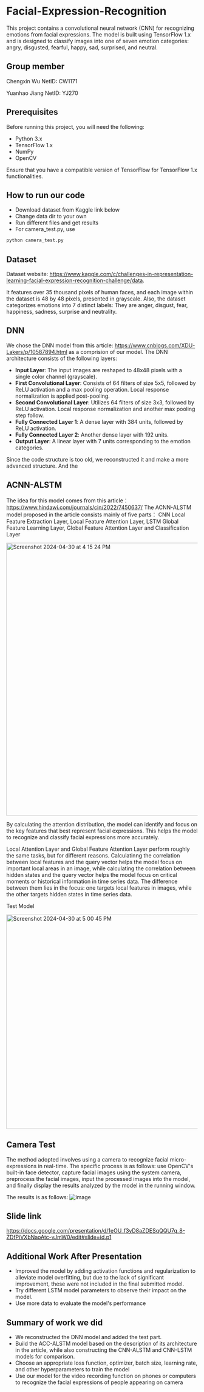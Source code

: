 # Facial-Expression-Recognition
This project contains a convolutional neural network (CNN) for recognizing emotions from facial expressions. The model is built using TensorFlow 1.x and is designed to classify images into one of seven emotion categories: angry, disgusted, fearful, happy, sad, surprised, and neutral.
## Group member
Chengxin Wu NetID: CW1171

Yuanhao Jiang NetID: YJ270
## Prerequisites
Before running this project, you will need the following:

- Python 3.x
- TensorFlow 1.x
- NumPy
- OpenCV

Ensure that you have a compatible version of TensorFlow for TensorFlow 1.x functionalities.
## How to run our code
- Download dataset from Kaggle link below
- Change data dir to your own
- Run different files and get results
- For camera_test.py, use
```python
python camera_test.py
```

## Dataset
Dataset website: https://www.kaggle.com/c/challenges-in-representation-learning-facial-expression-recognition-challenge/data.

It features over 35 thousand pixels of human faces, and each image within the dataset is 48 by 48 pixels, presented in grayscale. Also, the dataset categorizes emotions into 7 distinct labels: They are anger, disgust, fear, happiness, sadness, surprise and neutrality. 
## DNN
We chose the DNN model from this article: https://www.cnblogs.com/XDU-Lakers/p/10587894.html as a comprision of our model.
The DNN architecture consists of the following layers:

- **Input Layer**: The input images are reshaped to 48x48 pixels with a single color channel (grayscale).
- **First Convolutional Layer**: Consists of 64 filters of size 5x5, followed by ReLU activation and a max pooling operation. Local response normalization is applied post-pooling.
- **Second Convolutional Layer**: Utilizes 64 filters of size 3x3, followed by ReLU activation. Local response normalization and another max pooling step follow.
- **Fully Connected Layer 1**: A dense layer with 384 units, followed by ReLU activation.
- **Fully Connected Layer 2**: Another dense layer with 192 units.
- **Output Layer**: A linear layer with 7 units corresponding to the emotion categories.

Since the code structure is too old, we reconstructed it and make a more advanced structure. And the 



## ACNN-ALSTM
The idea for this model comes from this article： https://www.hindawi.com/journals/cin/2022/7450637/
The ACNN-ALSTM model proposed in the article consists mainly of five parts：
CNN Local Feature Extraction Layer, Local Feature Attention Layer, LSTM Global Feature Learning Layer, Global Feature Attention Layer and Classification Layer

<img width="718" alt="Screenshot 2024-04-30 at 4 15 24 PM" src="https://github.com/Chengxin-Wu/Facial-Expression-Recognition/assets/112346517/cab365cd-ec45-4dc2-9aff-3dc702696428">


By calculating the attention distribution, the model can identify and focus on the key
features that best represent facial expressions. This helps the model to recognize and
classify facial expressions more accurately.

Local Attention Layer and Global Feature Attention Layer perform roughly the same tasks, but for different reasons. Calculatinng the correlation between local features and the query vector helps the model focus on important local areas in an image, while calculating the correlation between hidden states and the query vector helps the model focus on critical moments or historical information in time series data. The difference between them lies in the focus: one targets local features in images, while the other targets hidden states in time series data.

Test Model


<img width="564" alt="Screenshot 2024-04-30 at 5 00 45 PM" src="https://github.com/Chengxin-Wu/Facial-Expression-Recognition/assets/112346517/ba36df35-bfc4-4dfb-913b-3beba0085d35">


## Camera Test
The method adopted involves using a camera to recognize facial micro-expressions in real-time. The specific process is as follows: use OpenCV's built-in face detector, capture facial images using the system camera, preprocess the facial images, input the processed images into the model, and finally display the results analyzed by the model in the running window. 

The results is as follows: 
![image](https://github.com/Chengxin-Wu/Facial-Expression-Recognition/assets/48239248/9799d50e-2b1b-4a44-bdac-276fd8175863)
## Slide link
https://docs.google.com/presentation/d/1eOU_f3yD8aZDESqQQU7q_8-ZDfPiVXbNaoAtc-vJmW0/edit#slide=id.p1

## Additional Work After Presentation
- Improved the model by adding activation functions and regularization to alleviate model overfitting, but due to the lack of significant improvement, these were not included in the final submitted model.
- Try different LSTM model parameters to observe their impact on the model.
- Use more data to evaluate the model's performance

## Summary of work we did
- We reconstructed the DNN model and added the test part.
- Build the ACC-ALSTM model based on the description of its architecture in the article, while also constructing the CNN-ALSTM and CNN-LSTM models for comparison.
- Choose an appropriate loss function, optimizer, batch size, learning rate, and other hyperparameters to train the model
- Use our model for the video recording function on phones or computers to recognize the facial expressions of people appearing on camera
